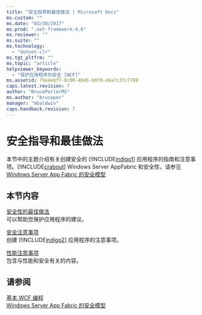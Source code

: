 ```yaml
---
title: "安全指导和最佳做法 | Microsoft Docs"
ms.custom: ""
ms.date: "03/30/2017"
ms.prod: ".net-framework-4.6"
ms.reviewer: ""
ms.suite: ""
ms.technology: 
  - "dotnet-clr"
ms.tgt_pltfrm: ""
ms.topic: "article"
helpviewer_keywords: 
  - "保护应用程序的安全 [WCF]"
ms.assetid: 79e4e6f7-0c00-4045-b0f0-e6a7c37c7788
caps.latest.revision: 7
author: "BrucePerlerMS"
ms.author: "bruceper"
manager: "mbaldwin"
caps.handback.revision: 7
---
```

# 安全指导和最佳做法
本节中的主题介绍有关创建安全的 [!INCLUDE[indigo1](../../../../includes/indigo1-md.md)] 应用程序的指南和注意事项。[!INCLUDE[crabout](../../../../includes/crabout-md.md)] Windows Server AppFabric 和安全性，请参见 [Windows Server App Fabric 的安全模型](http://go.microsoft.com/fwlink/?LinkID=201279&clcid=0x804)  
  
## 本节内容  
 [安全性的最佳做法](../../../../docs/framework/wcf/feature-details/best-practices-for-security-in-wcf.md)  
 可以帮助您保护应用程序的建议。  
  
 [安全注意事项](../../../../docs/framework/wcf/feature-details/security-considerations-in-wcf.md)  
 创建 [!INCLUDE[indigo2](../../../../includes/indigo2-md.md)] 应用程序的注意事项。  
  
 [性能注意事项](../../../../docs/framework/wcf/feature-details/performance-considerations.md)  
 包含与性能和安全有关的内容。  
  
## 请参阅  
 [基本 WCF 编程](../../../../docs/framework/wcf/basic-wcf-programming.md)   
 [Windows Server App Fabric 的安全模型](http://go.microsoft.com/fwlink/?LinkID=201279&clcid=0x804)